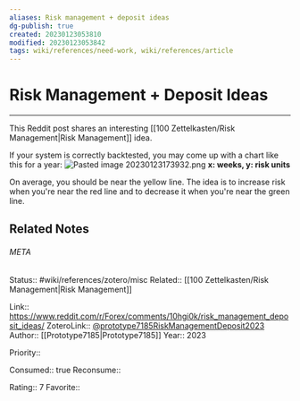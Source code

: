 ```yaml
---
aliases: Risk management + deposit ideas
dg-publish: true
created: 20230123053810
modified: 20230123053842
tags: wiki/references/need-work, wiki/references/article 
---
```

# Risk Management + Deposit Ideas
---
This Reddit post shares an interesting [[100 Zettelkasten/Risk Management\|Risk Management]] idea.

If your system is correctly backtested, you may come up with a chart like this for a year:
![Pasted image 20230123173932.png](/img/user/90%20Meta/Attachments/Pasted/Pasted%20image%2020230123173932.png)
**x: weeks, y: risk units**

On average, you should be near the yellow line. The idea is to increase risk when you're near the red line and to decrease it when you're near the green line.


## Related Notes




###### META
Status:: #wiki/references/zotero/misc
Related:: [[100 Zettelkasten/Risk Management\|Risk Management]]

Link:: https://www.reddit.com/r/Forex/comments/10hgi0k/risk_management_deposit_ideas/
ZoteroLink:: [@prototype7185RiskManagementDeposit2023](zotero://select/items/@prototype7185RiskManagementDeposit2023)
Author:: [[Prototype7185\|Prototype7185]]
Year:: 2023

Priority:: 

Consumed:: true
Reconsume:: 

Rating:: 7
Favorite:: 
